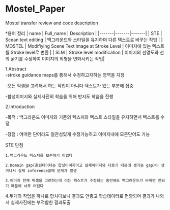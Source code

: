 # Mostel_Paper
Mostel transfer review and code description


*용어 정리
| name   | Full_name   | Description   |
|-------|-------|-------|
| STE | Scean text editing | 백그라운드와 스타일을 유지하며 다른 텍스트로 바꾸는 작업 |
| MOSTEL | Modifiying Scene Text image at Stroke Level | 이미지에 있는 텍스트를 Stroke level로 변환 |
| SLM | Stroke level modification |  이미지의 선명도와 선의 굵기를 수정하여 이미지의 외형을 변화시키는 작업|

1.Abstract<br>
  -stroke guidance maps를 통해서 수정하고자하는 영역을 지정
  
  -모든 픽셀을 고려해서 하는 작업이 아니다 텍스트가 있는 부분에 집중
  
  -합성이미지와 실제사진의 학습을 위해 반지도 학습을 진행
  
2.Introduction

  -목적 : 백그라운드 이미지와 기존의 텍스처와 텍스트 스타일을 유지하면서 텍스트를 수정
  
  -장점 : 어떠한 단어라도 일관성있게 수정가능하고 이미지내에 모든단어도 가능
  
  STE 단점
  
    1.백그라운드 텍스처를 보존하기 어렵다
    
    2.Domain gap(훈련데이터는 합성이미지이고 실제이미지와 다르기 때문에 생기는 gap)이 생겨나서 실제 inference할때 문제가 발생
    
    3.이미지 전체 픽셀을 고려하는데 이는 텍스트가 수정되는 동안에도 백그라운드가 바뀌면 안되기 때문에 너무 어렵다
    
  4.두개의 작업을 하나로 합치다보니 결과도 안좋고 학습데이터로 편향되어 결과가 나와서 실제사진에는 부적합한 결과도출
  
  
